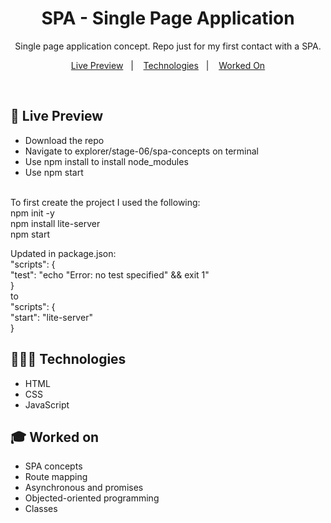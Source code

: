 <h1 align="center"> SPA - Single Page Application </h1>

<p align="center">
Single page application concept. Repo just for my first contact with a SPA. <br/>
</p>

<p align="center">
  <a href="#-live-preview">Live Preview</a>&nbsp;&nbsp;&nbsp;|&nbsp;&nbsp;&nbsp;
  <a href="#-technologies">Technologies</a>&nbsp;&nbsp;&nbsp;|&nbsp;&nbsp;&nbsp;
  <a href="#-worked-on">Worked On</a>
</p>

<br/>

## 📝 Live Preview 

- Download the repo
- Navigate to explorer/stage-06/spa-concepts on terminal
- Use npm install to install node_modules
- Use npm start

<br>
To first create the project I used the following: <br>
npm init -y <br>
npm install lite-server <br>
npm start <br>

Updated in package.json:
<br> "scripts": {
<br>    "test": "echo \"Error: no test specified\" && exit 1"
<br>  }
<br>  to
<br>  "scripts": {
<br>    "start": "lite-server"
<br> }

## 🧑🏻‍💻 Technologies

- HTML
- CSS
- JavaScript

## 🎓 Worked on

- SPA concepts
- Route mapping
- Asynchronous and promises
- Objected-oriented programming
- Classes 